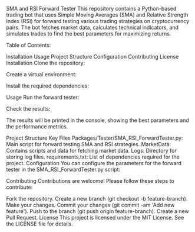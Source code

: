 SMA and RSI Forward Tester
This repository contains a Python-based trading bot that uses Simple Moving Averages (SMA) and Relative Strength Index (RSI) for forward testing various trading strategies on cryptocurrency pairs.
The bot fetches market data, calculates technical indicators, and simulates trades to find the best parameters for maximizing returns.

Table of Contents:

Installation
Usage
Project Structure
Configuration
Contributing
License
Installation
Clone the repository:

Create a virtual environment:

Install the required dependencies:

Usage
Run the forward tester:

Check the results:

The results will be printed in the console, showing the best parameters and the performance metrics.

Project Structure
Key Files
Packages/Tester/SMA_RSI_ForwardTester.py: Main script for forward testing SMA and RSI strategies.
MarketData: Contains scripts and data for fetching market data.
Logs: Directory for storing log files.
requirements.txt: List of dependencies required for the project.
Configuration
You can configure the parameters for the forward tester in the SMA_RSI_ForwardTester.py script:

Contributing
Contributions are welcome! Please follow these steps to contribute:

Fork the repository.
Create a new branch (git checkout -b feature-branch).
Make your changes.
Commit your changes (git commit -am 'Add new feature').
Push to the branch (git push origin feature-branch).
Create a new Pull Request.
License
This project is licensed under the MIT License. See the LICENSE file for details.
